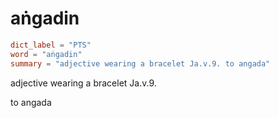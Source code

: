 # aṅgadin

``` toml
dict_label = "PTS"
word = "aṅgadin"
summary = "adjective wearing a bracelet Ja.v.9. to angada"
```

adjective wearing a bracelet Ja.v.9.

to angada

